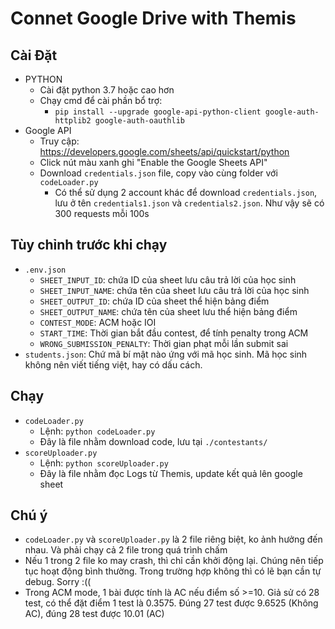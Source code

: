 # Connet Google Drive with Themis

## Cài Đặt

+ PYTHON
  + Cài đặt python 3.7 hoặc cao hơn
  + Chạy cmd để cài phần bổ trợ:
    + ```pip install --upgrade google-api-python-client google-auth-httplib2 google-auth-oauthlib```
+ Google API
  + Truy cập: https://developers.google.com/sheets/api/quickstart/python
  + Click nút màu xanh ghi "Enable the Google Sheets API"
  + Download `credentials.json` file, copy vào cùng folder với ```codeLoader.py```
    + Có thể sử dụng 2 account khác để download `credentials.json`, lưu ở tên `credentials1.json` và `credentials2.json`. Như vậy sẽ có 300 requests mỗi 100s

## Tùy chỉnh trước khi chạy

+ ```.env.json```
  + ```SHEET_INPUT_ID```: chứa ID của sheet lưu câu trả lời của học sinh
  + ```SHEET_INPUT_NAME```: chứa tên của sheet lưu câu trả lời của học sinh
  + ```SHEET_OUTPUT_ID```: chứa ID của sheet thể hiện bảng điểm
  + ```SHEET_OUTPUT_NAME```: chứa tên của sheet lưu thể hiện bảng điểm
  + ```CONTEST_MODE```: ACM hoặc IOI 
  + ```START_TIME```: Thời gian bắt đầu contest, để tính penalty trong ACM
  + ```WRONG_SUBMISSION_PENALTY```: Thời gian phạt mỗi lần submit sai
+ ```students.json```: Chứ mã bí mật nào ứng với mã học sinh. Mã học sinh không nên viết tiếng việt, hay có dấu cách.

## Chạy

+ ```codeLoader.py```
  + Lệnh: ```python codeLoader.py```
  + Đây là file nhằm download code, lưu tại ```./contestants/```
+ ```scoreUploader.py```
  + Lệnh: ```python scoreUploader.py```
  + Đây là file nhằm đọc Logs từ Themis, update kết quả lên google sheet

## Chú ý

+ ```codeLoader.py``` và ```scoreUploader.py``` là 2 file riêng biệt, ko ảnh hưởng đến nhau. Và phải chạy cả 2 file trong quá trình chấm
+ Nếu 1 trong 2 file ko may crash, thì chỉ cần khởi động lại. Chúng nên tiếp tục hoạt động bình thường. Trong trường hợp không thì có lẽ bạn cần tự debug. Sorry :((
+ Trong ACM mode, 1 bài được tính là AC nếu điểm số >=10. Giả sử có 28 test, có thể đặt điểm 1 test là 0.3575. Đúng 27 test được 9.6525 (Không AC), đúng 28 test được 10.01 (AC)
